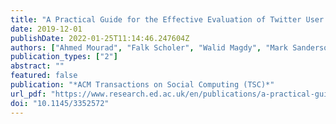 ```yaml
---
title: "A Practical Guide for the Effective Evaluation of Twitter User Geolocation"
date: 2019-12-01
publishDate: 2022-01-25T11:14:46.247604Z
authors: ["Ahmed Mourad", "Falk Scholer", "Walid Magdy", "Mark Sanderson"]
publication_types: ["2"]
abstract: ""
featured: false
publication: "*ACM Transactions on Social Computing (TSC)*"
url_pdf: "https://www.research.ed.ac.uk/en/publications/a-practical-guide-for-the-effective-evaluation-of-twitter-user-ge"
doi: "10.1145/3352572"
---
```


